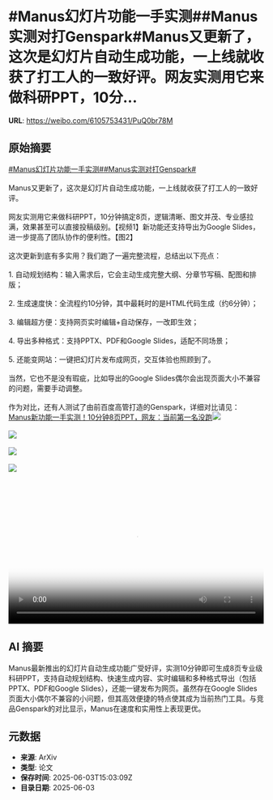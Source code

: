 # #Manus幻灯片功能一手实测##Manus实测对打Genspark#Manus又更新了，这次是幻灯片自动生成功能，一上线就收获了打工人的一致好评。网友实测用它来做科研PPT，10分...

**URL**: https://weibo.com/6105753431/PuQ0br78M

## 原始摘要

<a href="https://m.weibo.cn/search?containerid=231522type%3D1%26t%3D10%26q%3D%23Manus%E5%B9%BB%E7%81%AF%E7%89%87%E5%8A%9F%E8%83%BD%E4%B8%80%E6%89%8B%E5%AE%9E%E6%B5%8B%23&amp;extparam=%23Manus%E5%B9%BB%E7%81%AF%E7%89%87%E5%8A%9F%E8%83%BD%E4%B8%80%E6%89%8B%E5%AE%9E%E6%B5%8B%23" data-hide=""><span class="surl-text">#Manus幻灯片功能一手实测#</span></a><a href="https://m.weibo.cn/search?containerid=231522type%3D1%26t%3D10%26q%3D%23Manus%E5%AE%9E%E6%B5%8B%E5%AF%B9%E6%89%93Genspark%23&amp;extparam=%23Manus%E5%AE%9E%E6%B5%8B%E5%AF%B9%E6%89%93Genspark%23" data-hide=""><span class="surl-text">#Manus实测对打Genspark#</span></a><br><br>Manus又更新了，这次是幻灯片自动生成功能，一上线就收获了打工人的一致好评。<br><br>网友实测用它来做科研PPT，10分钟搞定8页，逻辑清晰、图文并茂、专业感拉满，效果甚至可以直接投稿级别。【视频1】新功能还支持导出为Google Slides，进一步提高了团队协作的便利性。【图2】<br><br>这次更新到底有多实用？我们跑了一遍完整流程，总结出以下亮点：<br><br>1. 自动规划结构：输入需求后，它会主动生成完整大纲、分章节写稿、配图和排版；<br><br>2. 生成速度快：全流程约10分钟，其中最耗时的是HTML代码生成（约6分钟）；<br><br>3. 编辑超方便：支持网页实时编辑+自动保存，一改即生效；<br><br>4. 导出多种格式：支持PPTX、PDF和Google Slides，适配不同场景；<br><br>5. 还能变网站：一键把幻灯片发布成网页，交互体验也照顾到了。<br><br>当然，它也不是没有瑕疵，比如导出的Google Slides偶尔会出现页面大小不兼容的问题，需要手动调整。<br><br>作为对比，还有人测试了由前百度高管打造的Genspark，详细对比请见：<a href="https://weibo.cn/sinaurl?u=https%3A%2F%2Fmp.weixin.qq.com%2Fs%2FZz3IwC-bLwKMTP16pyUCag" data-hide=""><span class="url-icon"><img style="width: 1rem;height: 1rem" src="https://h5.sinaimg.cn/upload/2015/09/25/3/timeline_card_small_web_default.png" referrerpolicy="no-referrer"></span><span class="surl-text">Manus新功能一手实测！10分钟8页PPT，网友：当前第一名没跑</span></a><img style="" src="https://tvax1.sinaimg.cn/large/006Fd7o3ly1i22929smx1j31hm0u0jsd.jpg" referrerpolicy="no-referrer"><br><br><img style="" src="https://tvax3.sinaimg.cn/large/006Fd7o3gy1i228wrh4bkj30m60eoac3.jpg" referrerpolicy="no-referrer"><br><br><img style="" src="https://tvax4.sinaimg.cn/large/006Fd7o3ly1i2292h86rkj30uu0u0tac.jpg" referrerpolicy="no-referrer"><br><br><img style="" src="https://tvax3.sinaimg.cn/large/006Fd7o3gy1i2290wtkg0j30wr0sl4ae.jpg" referrerpolicy="no-referrer"><br><br><br clear="both"><div style="clear: both"></div><video controls="controls" poster="https://tvax3.sinaimg.cn/orj480/006Fd7o3ly1i22929xdl1j31hm0u0jsd.jpg" style="width: 100%"><source src="https://f.video.weibocdn.com/o0/6BMWe4ymlx08oKNH8Ybm01041200bH6O0E010.mp4?label=mp4_720p&amp;template=1284x720.25.0&amp;ori=0&amp;ps=1CwnkDw1GXwCQx&amp;Expires=1748966562&amp;ssig=4D2y9DQd%2Br&amp;KID=unistore,video"><source src="https://f.video.weibocdn.com/o0/BV90teWTlx08oKNGz6yI010412005mFq0E010.mp4?label=mp4_hd&amp;template=856x480.25.0&amp;ori=0&amp;ps=1CwnkDw1GXwCQx&amp;Expires=1748966562&amp;ssig=VsvViaC96j&amp;KID=unistore,video"><source src="https://f.video.weibocdn.com/o0/G9Vlhebwlx08oKNGYKGI010412003pLG0E010.mp4?label=mp4_ld&amp;template=640x360.25.0&amp;ori=0&amp;ps=1CwnkDw1GXwCQx&amp;Expires=1748966562&amp;ssig=bnPgiy%2FkAQ&amp;KID=unistore,video"><p>视频无法显示，请前往<a href="https://video.weibo.com/show?fid=1034%3A5173496322392118" target="_blank" rel="noopener noreferrer">微博视频</a>观看。</p></video>

## AI 摘要

Manus最新推出的幻灯片自动生成功能广受好评，实测10分钟即可生成8页专业级科研PPT，支持自动规划结构、快速生成内容、实时编辑和多种格式导出（包括PPTX、PDF和Google Slides），还能一键发布为网页。虽然存在Google Slides页面大小偶尔不兼容的小问题，但其高效便捷的特点使其成为当前热门工具。与竞品Genspark的对比显示，Manus在速度和实用性上表现更优。

## 元数据

- **来源**: ArXiv
- **类型**: 论文
- **保存时间**: 2025-06-03T15:03:09Z
- **目录日期**: 2025-06-03
